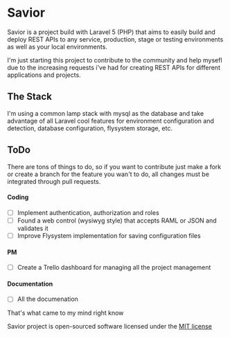 # Savior

Savior is a project build with Laravel 5 (PHP) that aims to easily build and deploy REST APIs to any service, production, stage or testing environments as well as your local environments.

I'm just starting this project to contribute to the community and help mysefl due to the increasing requests i've had for creating REST APIs for different applications and projects.

## The Stack

I'm using a common lamp stack with mysql as the database and take advantage of all Laravel cool features for environment configuration and detection, database configuration, flysystem storage, etc.

## ToDo

There are tons of things to do, so if you want to contribute just make a fork or create a branch for the feature you wan't to do, all changes must be integrated through pull requests.

#### Coding
- [ ] Implement authentication, authorization and roles
- [ ] Found a web control (wysiwyg style) that accepts RAML or JSON and validates it
- [ ] Improve Flysystem implementation for saving configuration files

#### PM
- [ ] Create a Trello dashboard for managing all the project management

#### Documentation
- [ ] All the documenation

That's what came to my mind right know


Savior project is open-sourced software licensed under the [MIT license](http://opensource.org/licenses/MIT)